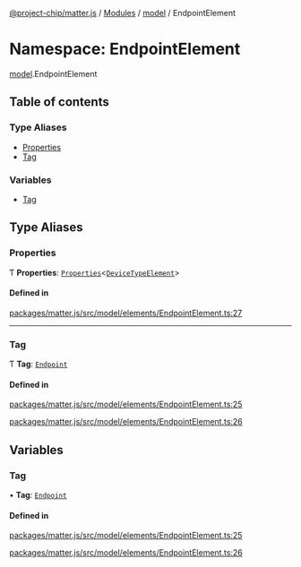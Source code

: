 [@project-chip/matter.js](../README.md) / [Modules](../modules.md) / [model](model.md) / EndpointElement

# Namespace: EndpointElement

[model](model.md).EndpointElement

## Table of contents

### Type Aliases

- [Properties](model.EndpointElement.md#properties)
- [Tag](model.EndpointElement.md#tag)

### Variables

- [Tag](model.EndpointElement.md#tag-1)

## Type Aliases

### Properties

Ƭ **Properties**: [`Properties`](model.BaseElement.md#properties)\<[`DeviceTypeElement`](../interfaces/model.DeviceTypeElement-1.md)\>

#### Defined in

[packages/matter.js/src/model/elements/EndpointElement.ts:27](https://github.com/project-chip/matter.js/blob/558e12c94a201592c28c7bc0743705360b3e5ca6/packages/matter.js/src/model/elements/EndpointElement.ts#L27)

___

### Tag

Ƭ **Tag**: [`Endpoint`](../enums/model.ElementTag.md#endpoint)

#### Defined in

[packages/matter.js/src/model/elements/EndpointElement.ts:25](https://github.com/project-chip/matter.js/blob/558e12c94a201592c28c7bc0743705360b3e5ca6/packages/matter.js/src/model/elements/EndpointElement.ts#L25)

[packages/matter.js/src/model/elements/EndpointElement.ts:26](https://github.com/project-chip/matter.js/blob/558e12c94a201592c28c7bc0743705360b3e5ca6/packages/matter.js/src/model/elements/EndpointElement.ts#L26)

## Variables

### Tag

• **Tag**: [`Endpoint`](../enums/model.ElementTag.md#endpoint)

#### Defined in

[packages/matter.js/src/model/elements/EndpointElement.ts:25](https://github.com/project-chip/matter.js/blob/558e12c94a201592c28c7bc0743705360b3e5ca6/packages/matter.js/src/model/elements/EndpointElement.ts#L25)

[packages/matter.js/src/model/elements/EndpointElement.ts:26](https://github.com/project-chip/matter.js/blob/558e12c94a201592c28c7bc0743705360b3e5ca6/packages/matter.js/src/model/elements/EndpointElement.ts#L26)
